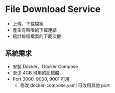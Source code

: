 # File Download Service

- 上傳、下載檔案
- 產生有時限的下載連結
- 統計每個檔案的下載次數

## 系統需求

- 安裝 Docker、Docker Compose
- 至少 4GB 可用的記憶體
- Port 3000, 9000, 9001 可用
  - 修改 docker-compose.yaml 可改用其他 port
